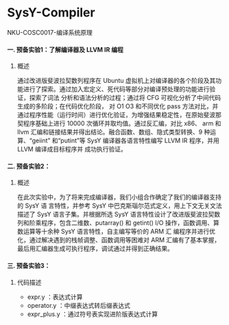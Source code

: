 # SysY-Compiler
NKU-COSC0017-编译系统原理



#### 一. 预备实验1：了解编译器及 LLVM IR 编程

1. 概述

   通过改进版斐波拉契数列程序在 Ubuntu 虚拟机上对编译器的各个阶段及其功能进行了探索。通过加入宏定义、死代码等部分对编译预处理的功能进行验证，探索了词法 分析和语法分析的过程；通过将 CFG 可视化分析了中间代码生成的多阶段；在代码优化阶段， 对 O1 O3 和不同优化 pass 方法对比，并通过程序性能（运行时间）进行优化验证，为增强结果稳定性，在原始斐波那契程序基础上进行 10000 次循环并取均值。通过反汇编，对比 x86、 arm 和 llvm 汇编和链接结果并得出结论。融合函数、数组、隐式类型转换、9 种运算、“geiint” 和“putint”等 SysY 编译器各语言特性编写 LLVM IR 程序，并用 LLVM 编译成目标程序并 成功执行验证。



#### 二. 预备实验2：

1. 概述

   在此次实验中，为了将来完成编译器，我们小组合作确定了我们的编译器支持的 SysY 语 言特性，并参考 SysY 中巴克斯瑙尔范式定义，用上下文无关文法描述了 SysY 语言子集。并根据所选 SysY 语言特性设计了改进版斐波拉契数列和阶乘程序，包含二维数、putarray() 和 getint()  I/O 操作，函数调用、算数运算等十余种 SysY 语言特性，自主编写等价的 ARM 汇 编程序并进行优化，通过解决遇到的栈帧调整、函数调用等困难对 ARM 汇编有了基本掌握， 最后用汇编器生成可执行程序，调试通过并得到正确结果。



#### 三. 预备实验3：

1. 代码描述

   + expr.y ：表达式计算
   + operator.y ：中缀表达式转后缀表达式
   + expr_plus.y ：通过符号表实现进阶版表达式计算

   




